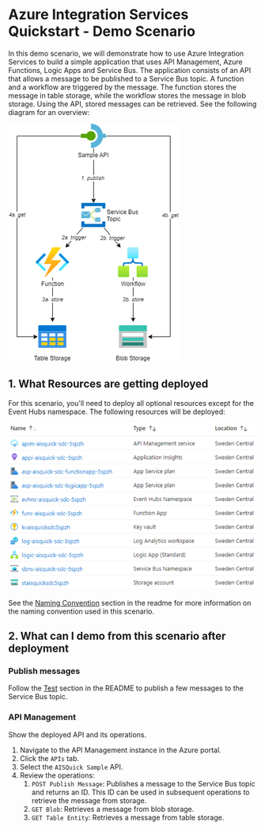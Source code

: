 # Azure Integration Services Quickstart - Demo Scenario

In this demo scenario, we will demonstrate how to use Azure Integration Services to build a simple application that uses API Management, Azure Functions, Logic Apps and Service Bus. The application consists of an API that allows a message to be published to a Service Bus topic. A function and a workflow are triggered by the message. The function stores the message in table storage, while the workflow stores the message in blob storage. Using the API, stored messages can be retrieved. See the following diagram for an overview:

![Infra](../images/aisquick-diagrams-app.png)

## 1. What Resources are getting deployed

For this scenario, you'll need to deploy all optional resources except for the Event Hubs namespace. The following resources will be deployed:

![Deployed Resources](../images/deployed-resources.png)

See the [Naming Convention](../readme.md#naming-convention) section in the readme for more information on the naming convention used in this scenario.


## 2. What can I demo from this scenario after deployment

### Publish messages

Follow the [Test](../README.md#test) section in the README to publish a few messages to the Service Bus topic.

### API Management

Show the deployed API and its operations.

1. Navigate to the API Management instance in the Azure portal.  
1. Click the `APIs` tab.  
1. Select the `AISQuick Sample` API.  
1. Review the operations:  
    1. `POST Publish Message`: Publishes a message to the Service Bus topic and returns an ID. This ID can be used in subsequent operations to retrieve the message from storage.  
    1. `GET Blob`: Retrieves a message from blob storage.  
    1. `GET Table Entity`: Retrieves a message from table storage.  


